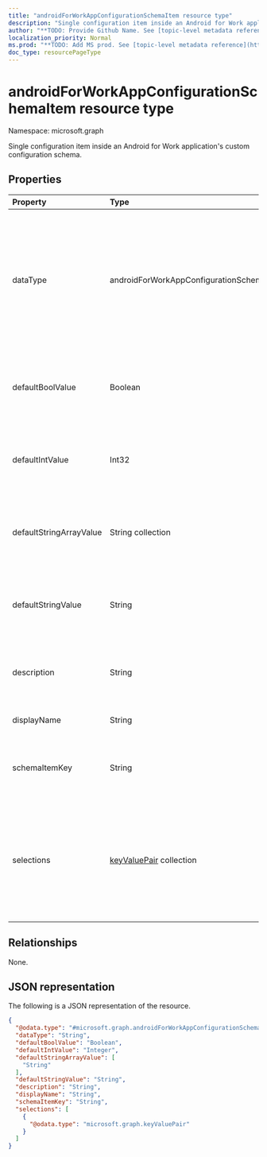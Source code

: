 ```yaml
---
title: "androidForWorkAppConfigurationSchemaItem resource type"
description: "Single configuration item inside an Android for Work application's custom configuration schema."
author: "**TODO: Provide Github Name. See [topic-level metadata reference](https://msgo.azurewebsites.net/add/document/guidelines/metadata.html#topic-level-metadata)**"
localization_priority: Normal
ms.prod: "**TODO: Add MS prod. See [topic-level metadata reference](https://msgo.azurewebsites.net/add/document/guidelines/metadata.html#topic-level-metadata)**"
doc_type: resourcePageType
---
```


# androidForWorkAppConfigurationSchemaItem resource type

Namespace: microsoft.graph



Single configuration item inside an Android for Work application's custom configuration schema.

## Properties
|Property|Type|Description|
|:---|:---|:---|
|dataType|androidForWorkAppConfigurationSchemaItemDataType|The type of value this item describes. Possible values are: `bool`, `integer`, `string`, `choice`, `multiselect`, `bundle`, `bundleArray`, `hidden`.|
|defaultBoolValue|Boolean|Default value for boolean type items, if specified by the app developer|
|defaultIntValue|Int32|Default value for integer type items, if specified by the app developer|
|defaultStringArrayValue|String collection|Default value for string array type items, if specified by the app developer|
|defaultStringValue|String|Default value for string type items, if specified by the app developer|
|description|String|Description of what the item controls within the application|
|displayName|String|Human readable name|
|schemaItemKey|String|Unique key the application uses to identify the item|
|selections|[keyValuePair](../resources/keyvaluepair.md) collection|List of human readable name/value pairs for the valid values that can be set for this item (Choice and Multiselect items only)|

## Relationships
None.

## JSON representation
The following is a JSON representation of the resource.
<!-- {
  "blockType": "resource",
  "@odata.type": "microsoft.graph.androidForWorkAppConfigurationSchemaItem"
}
-->
``` json
{
  "@odata.type": "#microsoft.graph.androidForWorkAppConfigurationSchemaItem",
  "dataType": "String",
  "defaultBoolValue": "Boolean",
  "defaultIntValue": "Integer",
  "defaultStringArrayValue": [
    "String"
  ],
  "defaultStringValue": "String",
  "description": "String",
  "displayName": "String",
  "schemaItemKey": "String",
  "selections": [
    {
      "@odata.type": "microsoft.graph.keyValuePair"
    }
  ]
}
```

